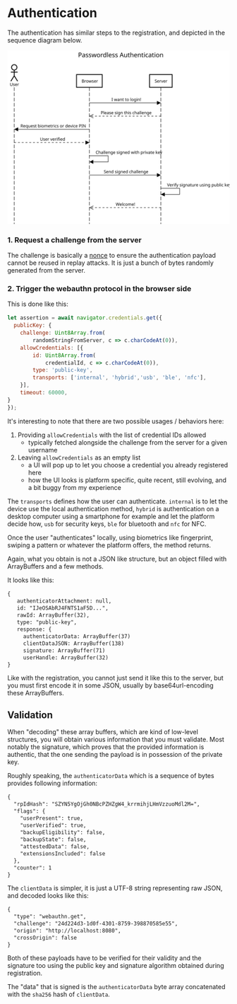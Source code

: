 Authentication
==============

The authentication has similar steps to the registration, and depicted in the sequence diagram below.


![authentication-diagram](authentication.svg)

### 1. Request a challenge from the server

The challenge is basically a [nonce](https://en.wikipedia.org/wiki/Cryptographic_nonce) to ensure the authentication payload cannot be reused in replay attacks. It is just a bunch of bytes randomly generated from the server.


### 2. Trigger the webauthn protocol in the browser side

This is done like this:

```js
let assertion = await navigator.credentials.get({
  publicKey: {
    challenge: Uint8Array.from(
        randomStringFromServer, c => c.charCodeAt(0)),
    allowCredentials: [{
        id: Uint8Array.from(
            credentialId, c => c.charCodeAt(0)),
        type: 'public-key',
        transports: ['internal', 'hybrid','usb', 'ble', 'nfc'],
    }],
    timeout: 60000,
}
});
```

It's interesting to note that there are two possible usages / behaviors here:

1. Providing `allowCredentials` with the list of credential IDs allowed
    - typically fetched alongside the challenge from the server for a given username
2. Leaving `allowCredentials` as an empty list
    - a UI will pop up to let you choose a credential you already registered here
    - how the UI looks is platform specific, quite recent, still evolving, and a bit buggy from my experience

The `transports` defines how the user can authenticate. `internal` is to let the device use the local authentication method, `hybrid` is authentication on a desktop computer using a smartphone for example and let the platform decide how, `usb` for security keys, `ble` for bluetooth and `nfc` for NFC.

Once the user "authenticates" locally, using biometrics like fingerprint, swiping a pattern or whatever the platform offers, the method returns.

Again, what you obtain is not a JSON like structure, but an object filled with ArrayBuffers and a few methods.

It looks like this:

```
{
   authenticatorAttachment: null,
   id: "IJeOSAbRJ4FNTS1aF5D...",
   rawId: ArrayBuffer(32),
   type: "public-key",
   response: {
     authenticatorData: ArrayBuffer(37)
     clientDataJSON: ArrayBuffer(138)
     signature: ArrayBuffer(71)
     userHandle: ArrayBuffer(32)
}
```

Like with the registration, you cannot just send it like this to the server, but you must first encode it in some JSON, usually by base64url-encoding these ArrayBuffers. 

Validation
----------

When "decoding" these array buffers, which are kind of low-level structures, you will obtain various information that you must validate. Most notably the signature, which proves that the provided information is authentic, that the one sending the payload is in possession of the private key.

Roughly speaking, the `authenticatorData` which is a sequence of bytes provides following information:

```
{
  "rpIdHash": "SZYN5YgOjGh0NBcPZHZgW4_krrmihjLHmVzzuoMdl2M=",
  "flags": {
    "userPresent": true,
    "userVerified": true,
    "backupEligibility": false,
    "backupState": false,
    "attestedData": false,
    "extensionsIncluded": false
  },
  "counter": 1
}
```

The `clientData` is simpler, it is just a UTF-8 string representing raw JSON, and decoded looks like this:

```
{
  "type": "webauthn.get",
  "challenge": "24d224d3-1d0f-4301-8759-398870585e55",
  "origin": "http://localhost:8080",
  "crossOrigin": false
}
```

Both of these payloads have to be verified for their validity and the signature too using the public key and signature algorithm obtained during registration.

The "data" that is signed is the `authenticatorData` byte array concatenated with the `sha256` hash of `clientData`.
